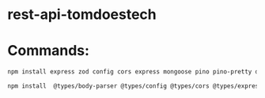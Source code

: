 # rest-api-tomdoestech

# Commands:

```bash
npm install express zod config cors express mongoose pino pino-pretty dayjs bcrypt jsonwebtoken lodash nanoid
```

```bash
npm install  @types/body-parser @types/config @types/cors @types/express @types/node @types/pino @types/bcrypt @types/jsonwebtoken @types/lodash @types/nanoid ts-node-dev typescript --save-dev
```
